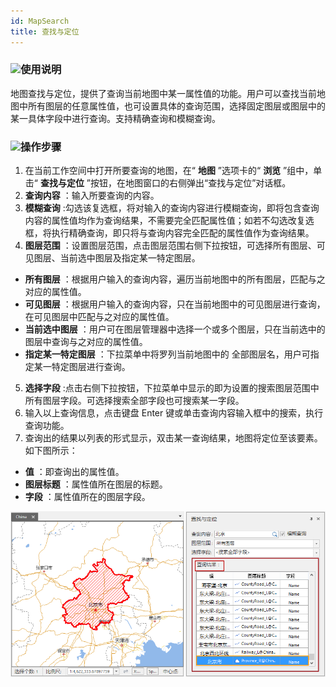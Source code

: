 ```yaml
---
id: MapSearch
title: 查找与定位
---
```

### ![](../../img/read.gif)使用说明

地图查找与定位，提供了查询当前地图中某一属性值的功能。用户可以查找当前地图中所有图层的任意属性值，也可设置具体的查询范围，选择固定图层或图层中的某一具体字段中进行查询。支持精确查询和模糊查询。

### ![](../../img/read.gif)操作步骤

1. 在当前工作空间中打开所要查询的地图，在“ **地图** ”选项卡的“ **浏览** ”组中，单击“ **查找与定位** ”按钮，在地图窗口的右侧弹出“查找与定位”对话框。
2. **查询内容** ：输入所要查询的内容。
3. **模糊查询** :勾选该复选框，将对输入的查询内容进行模糊查询，即将包含查询内容的属性值均作为查询结果，不需要完全匹配属性值；如若不勾选改复选框，将执行精确查询，即只将与查询内容完全匹配的属性值作为查询结果。
4. **图层范围** ：设置图层范围，点击图层范围右侧下拉按钮，可选择所有图层、可见图层、当前选中图层及指定某一特定图层。
  * **所有图层** ：根据用户输入的查询内容，遍历当前地图中的所有图层，匹配与之对应的属性值。
  * **可见图层** ：根据用户输入的查询内容，只在当前地图中的可见图层进行查询，在可见图层中匹配与之对应的属性值。
  * **当前选中图层** ：用户可在图层管理器中选择一个或多个图层，只在当前选中的图层中查询与之对应的属性值。
  * **指定某一特定图层** ：下拉菜单中将罗列当前地图中的 全部图层名，用户可指定某一特定图层进行查询。
5. **选择字段** :点击右侧下拉按钮，下拉菜单中显示的即为设置的搜索图层范围中所有图层字段。可选择搜索全部字段也可搜索某一字段。
6. 输入以上查询信息，点击键盘 Enter 键或单击查询内容输入框中的搜索，执行查询功能。
7. 查询出的结果以列表的形式显示，双击某一查询结果，地图将定位至该要素。如下图所示： 
  * **值** ：即查询出的属性值。
  * **图层标题** ：属性值所在图层的标题。
  * **字段** ：属性值所在的图层字段。  
  
![](img/SearchResult.png)  


